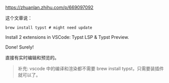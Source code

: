 https://zhuanlan.zhihu.com/p/669097092

这个文章说：

```
brew install typst # might need update
```

Install 2 extensions in VSCode: Typst LSP & Typst Preview.

Done! Surely!

直接有实时编辑和预览的。

> 补充: vscode 中的编译和渲染都不需要 brew install typst，只需要装插件就可以了。

